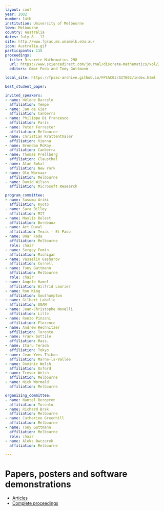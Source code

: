 ```yaml
---
layout: conf
year: 2002
number: 14th
institution: University of Melbourne
town: Melbourne
country: Australia
dates: July 8 - 12
site: http://www.fpsac.ms.unimelb.edu.au/
icon: Australia.gif
participants: 115
proceedings:
  title: Discrete Mathematics 298
  url: https://www.sciencedirect.com/journal/discrete-mathematics/vol/298/issue/1
  editors: Omar Foda and Tony Guttmann

local_site: https://fpsac-archive.github.io/FPSAC02/SITE02/index.html

best_student_paper:

invited_speakers:
- name: Hélène Barcelo
  affiliation: Tempe
- name: Jan de Gier
  affiliation: Canberra
- name: Philippe Di Francesco
  affiliation: Paris
- name: Peter Forrester
  affiliation: Melbourne
- name: Christian Krattenthaler
  affiliation: Vienna
- name: Brendan McKay
  affiliation: Canberra
- name: Thomas Prellberg
  affiliation: Clausthal
- name: Alan Sokal
  affiliation: New York
- name: Ole Warnaar
  affiliation: Melbourne
- name: David Wilson
  affiliation: Microsoft Research

program_committee:
- name: Susumu Ariki
  affiliation: Kyoto
- name: Sara Billey
  affiliation: MIT
- name: Maylis Delest
  affiliation: Bordeaux
- name: Art Duval
  affiliation: Texas - El Paso
- name: Omar Foda
  affiliation: Melbourne
  role: chair
- name: Sergey Fomin
  affiliation: Michigan
- name: Vesselin Gasharov
  affiliation: Cornell
- name: Tony Guttmann
  affiliation: Melbourne
  role: chair
- name: Angele Hamel
  affiliation: Wilfrid Laurier
- name: Ron King
  affiliation: Southampton
- name: Gilbert Labelle
  affiliation: UQAM
- name: Jean-Christophe Novelli
  affiliation: Lille
- name: Renzo Pinzani
  affiliation: Florence
- name: Andrew Rechnitzer
  affiliation: Toronto
- name: Frank Sottile
  affiliation: Mass.
- name: Itaru Terada
  affiliation: Tokyo
- name: Jean-Yves Thibon
  affiliation: Marne-la-Vallée
- name: Dominic Welsh
  affiliation: Oxford
- name: Trevor Welsh
  affiliation: Melbourne
- name: Nick Wormald
  affiliation: Melbourne

organizing_committee:
- name: Nantel Bergeron
  affiliation: Toronto
- name: Richard Brak
  affiliation: Melbourne
- name: Catherine Greenhill
  affiliation: Melbourne
- name: Tony Guttmann
  affiliation: Melbourne
  role: chair
- name: Aleks Owczarek
  affiliation: Melbourne

---
```

# Papers, posters and software demonstrations

- [Articles](https://fpsac-archive.github.io/FPSAC02/articles.html)
- [Complete proceedings](https://fpsac-archive.github.io/FPSAC02/fpsac02.pdf) 